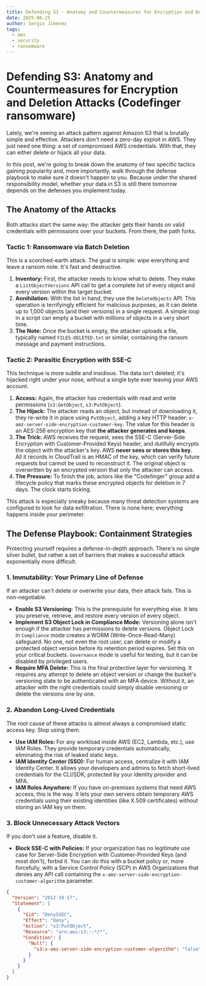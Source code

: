 ```yaml
---
title: Defending S3 - Anatomy and Countermeasures for Encryption and Deletion Attacks (Codefinger ransomware)
date: 2025-06-25
author: Sergio Jimenez
tags:
  - aws
  - security
  - ransomware
---
```



# Defending S3: Anatomy and Countermeasures for Encryption and Deletion Attacks (Codefinger ransomware)

Lately, we're seeing an attack pattern against Amazon S3 that is brutally simple and effective. Attackers don't need a zero-day exploit in AWS. They just need one thing: a set of compromised AWS credentials. With that, they can either delete or hijack all your data.

In this post, we're going to break down the anatomy of two specific tactics gaining popularity and, more importantly, walk through the defense playbook to make sure it doesn't happen to you. Because under the shared responsibility model, whether your data in S3 is still there tomorrow depends on the defenses you implement today.

## The Anatomy of the Attacks

Both attacks start the same way: the attacker gets their hands on valid credentials with permissions over your buckets. From there, the path forks.

### Tactic 1: Ransomware via Batch Deletion

This is a scorched-earth attack. The goal is simple: wipe everything and leave a ransom note. It's fast and destructive.

1.  **Inventory:** First, the attacker needs to know what to delete. They make a `ListObjectVersions` API call to get a complete list of every object and every version within the target bucket.
2.  **Annihilation:** With the list in hand, they use the `DeleteObjects` API. This operation is terrifyingly efficient for malicious purposes, as it can delete up to 1,000 objects (and their versions) in a single request. A simple loop in a script can empty a bucket with millions of objects in a very short time.
3.  **The Note:** Once the bucket is empty, the attacker uploads a file, typically named `FILES-DELETED.txt` or similar, containing the ransom message and payment instructions.

### Tactic 2: Parasitic Encryption with SSE-C

This technique is more subtle and insidious. The data isn't deleted; it's hijacked right under your nose, without a single byte ever leaving your AWS account.

1.  **Access:** Again, the attacker has credentials with read and write permissions (`s3:GetObject`, `s3:PutObject`).
2.  **The Hijack:** The attacker reads an object, but instead of downloading it, they re-write it in place using `PutObject`, adding a key HTTP header: `x-amz-server-side-encryption-customer-key`. The value for this header is an AES-256 encryption key that **the attacker generates and keeps**.
3.  **The Trick:** AWS receives the request, sees the SSE-C (Server-Side Encryption with Customer-Provided Keys) header, and dutifully encrypts the object with the attacker's key. AWS **never sees or stores this key**. All it records in CloudTrail is an HMAC of the key, which can verify future requests but cannot be used to reconstruct it. The original object is overwritten by an encrypted version that only the attacker can access.
4.  **The Pressure:** To finish the job, actors like the "Codefinger" group add a lifecycle policy that marks these encrypted objects for deletion in 7 days. The clock starts ticking.

This attack is especially sneaky because many threat detection systems are configured to look for data exfiltration. There is none here; everything happens inside your perimeter.

## The Defense Playbook: Containment Strategies

Protecting yourself requires a defense-in-depth approach. There's no single silver bullet, but rather a set of barriers that makes a successful attack exponentially more difficult.

### 1. Immutability: Your Primary Line of Defense

If an attacker can't delete or overwrite your data, their attack fails. This is non-negotiable.

* **Enable S3 Versioning:** This is the prerequisite for everything else. It lets you preserve, retrieve, and restore every version of every object.
* **Implement S3 Object Lock in Compliance Mode:** Versioning alone isn't enough if the attacker has permissions to delete versions. Object Lock in `Compliance` mode creates a WORM (Write-Once-Read-Many) safeguard. No one, not even the root user, can delete or modify a protected object version before its retention period expires. Set this on your critical buckets. `Governance` mode is useful for testing, but it can be disabled by privileged users.
* **Require MFA Delete:** This is the final protective layer for versioning. It requires any attempt to delete an object version or change the bucket's versioning state to be authenticated with an MFA device. Without it, an attacker with the right credentials could simply disable versioning or delete the versions one by one.

### 2. Abandon Long-Lived Credentials

The root cause of these attacks is almost always a compromised static access key. Stop using them.

* **Use IAM Roles:** For any workload inside AWS (EC2, Lambda, etc.), use IAM Roles. They provide temporary credentials automatically, eliminating the risk of leaked static keys.
* **IAM Identity Center (SSO):** For human access, centralize it with IAM Identity Center. It allows your developers and admins to fetch short-lived credentials for the CLI/SDK, protected by your identity provider and MFA.
* **IAM Roles Anywhere:** If you have on-premises systems that need AWS access, this is the way. It lets your own servers obtain temporary AWS credentials using their existing identities (like X.509 certificates) without storing an IAM key on them.

### 3. Block Unnecessary Attack Vectors

If you don't use a feature, disable it.

* **Block SSE-C with Policies:** If your organization has no legitimate use case for Server-Side Encryption with Customer-Provided Keys (and most don't), forbid it. You can do this with a bucket policy or, more forcefully, with a Service Control Policy (SCP) in AWS Organizations that denies any API call containing the `x-amz-server-side-encryption-customer-algorithm` parameter.

```json title="S3 Bucket Policy to Deny SSE-C"
{
  "Version": "2012-10-17",
  "Statement": [
    {
      "Sid": "DenySSEC",
      "Effect": "Deny",
      "Action": "s3:PutObject",
      "Resource": "arn:aws:s3:::*/*",
      "Condition": {
        "Null": {
          "s3:x-amz-server-side-encryption-customer-algorithm": "false"
        }
      }
    }
  ]
}
```
